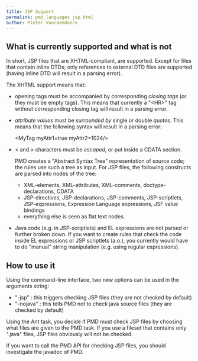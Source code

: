 ```yaml
---
title: JSP Support
permalink: pmd_languages_jsp.html
author: Pieter Vanraemdonck
---
```


## What is currently supported and what is not

In short, JSP files that are XHTML-compliant, are supported.
Except for files that contain inline DTDs; only references to external
DTD files are supported (having inline DTD will result in a parsing
error).

The XHTML support means that:

*   opening tags must be accompanied by corresponding *closing tags*
    (or they must be empty tags). This means that currently a "&lt;HR&gt;"
    tag without corresponding closing tag will result in a parsing error.

*   *attribute values* must be *surrounded by* single or double *quotes*. This means that the following syntax
    will result in a parsing error:

    &lt;MyTag myAttr1=true myAttr2=1024/&gt;

*   &lt; and &gt; characters must be *escaped*, or put inside a CDATA section.

    PMD creates a "Abstract Syntax Tree" representation of source code; the rules use such a tree as input.
    For JSP files, the following constructs are parsed into nodes of the tree:

    *   XML-elements, XML-attributes, XML-comments, doctype-declarations, CDATA
    *   JSP-directives, JSP-declarations, JSP-comments, JSP-scriptlets, JSP-expressions,
        Expression Language expressions, JSF value bindings
    *   everything else is seen as flat text nodes.

*   Java code (e.g. in JSP-scriptlets) and EL expressions are not parsed or
    further broken down. If you want to create rules that check the code
    inside EL expressions or JSP scriptlets (a.o.), you currently would
    have to do "manual" string manipulation (e.g. using regular expressions).

## How to use it

Using the command-line interface, two new options can be used in the arguments string:

*   "-jsp" : this triggers checking JSP files (they are not checked by default)
*   "-nojava" : this tells PMD not to check java source files (they are checked by default)

Using the Ant task, you decide if PMD must check JSP files by choosing
what files are given to the PMD task. If you use a fileset that
contains only ".java" files, JSP files obviously will not be checked.

If you want to call the PMD API for checking JSP files, you should investigate the javadoc of PMD.
